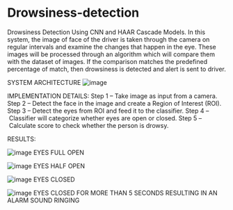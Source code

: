 # Drowsiness-detection
Drowsiness Detection Using CNN and HAAR Cascade Models.
 In this system, the image of face of the driver is taken through the camera on regular intervals and examine the changes that happen in the eye.
 These images will be processed through an algorithm which will compare them with the dataset of images. If the comparison matches the predefined percentage of match, then drowsiness is detected and alert is sent to driver.

SYSTEM ARCHITECTURE
![image](https://github.com/VishalKGowda/Drowsiness-Detection-Using-OpenCV/assets/55918199/5b1a10ac-dad0-48f7-8d49-326ce4a651a9)


IMPLEMENTATION DETAILS:
Step 1 – Take image as input from a camera.
Step 2 – Detect the face in the image and create a Region of Interest (ROI).
Step 3 – Detect the eyes from ROI and feed it to the classifier.
Step 4 – Classifier will categorize whether eyes are open or closed.
Step 5 – Calculate score to check whether the person is drowsy.


RESULTS:

![image](https://github.com/VishalKGowda/Drowsiness-Detection-Using-OpenCV/assets/55918199/9d8741ff-3c40-4ade-b764-8fc4b7295af0)
EYES FULL OPEN

![image](https://github.com/VishalKGowda/Drowsiness-Detection-Using-OpenCV/assets/55918199/4d1e6fbd-5b3a-4e0c-93d5-1e2dfd99206d)
EYES HALF OPEN

![image](https://github.com/VishalKGowda/Drowsiness-Detection-Using-OpenCV/assets/55918199/b6a6ec1f-df1b-49e1-a8ea-cb365a2b41ee)
EYES CLOSED

![image](https://github.com/VishalKGowda/Drowsiness-Detection-Using-OpenCV/assets/55918199/755aba9d-6012-4b07-800f-5068043c213c)
EYES CLOSED FOR MORE THAN 5 SECONDS RESULTING IN AN ALARM SOUND RINGING





